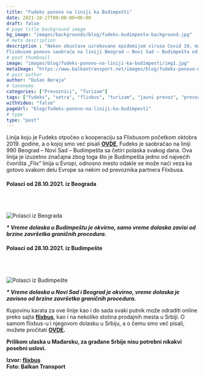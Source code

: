 ```yaml
---
title: "Fudeks ponovo na liniji ka Budimpešti"
date: 2021-10-27T00:00:00+06:00
draft: false
# page title background image
bg_image: "images/backgrounds/blog/fudeks-budimpesta-background.jpg"
# meta description
description : "Nakon obustave uzrokovane epidemijom virusa Covid 19, marta 2020. godine, Fudeks u kooperaciji sa 
Flixbusom ponovo saobraća na liniji Beograd – Novi Sad – Budimpešta od 28.10.2021."
# post thumbnail
image: "images/blog/fudeks-ponovo-na-liniji-ka-budimpesti/img1.jpg"
metaImage: "https://www.balkantransport.net/images/blog/fudeks-ponovo-na-liniji-ka-budimpesti/img1.jpg"
# post author
author: "Dušan Beraja"
# taxonomy
categories: ["Prevoznici", "Turizam"]
tags: ["fudeks", "setra", "flixbus", "turizam", "javni prevoz", "prevoz putnika"]
withVideo: "false"
pageUrl: "blog/fudeks-ponovo-na-liniji-ka-budimpesti"
# type
type: "post"
---
```


Linija koju je Fudeks otpočeo o kooperaciju sa Flixbusom početkom oktobra 2019. godine, a o kojoj smo već pisali **[OVDE](https://www.balkantransport.net/blog/flixbus-beograd-budimpesta/)**, Fudeks je saobraćao na liniji 990 Beograd – Novi Sad – Budimpešta sa četiri polaska svakog dana. Ova linija je izuzetno značajna zbog toga što je Budimpešta jedno od najvećih čvorišta „Flix“ linija u Evropi, odnosno mesto odakle se može naći veza ka gotovo svakom delu Evrope sa nekim od prevoznika partnera Flixbusa.

#### Polasci od 28.10.2021. iz Beograda
<br></br>

![Polasci iz Beograda](/images/blog/fudeks-ponovo-na-liniji-ka-budimpesti/img2.jpg "Polasci iz Beograda")

***\* Vreme dolaska u Budimpeštu je okvirno, samo vreme dolaska zavisi od brzine završetka graničnih procedura.***

#### Polasci od 28.10.2021. iz Budimpešte
<br></br>

![Polasci iz Budimpešte](/images/blog/fudeks-ponovo-na-liniji-ka-budimpesti/img3.jpg "Polasci iz Budimpešte")

***\* Vreme dolaska u Novi Sad i Beograd je okvirno, vreme dolaska je zavisno od brzine završetka graničnih procedura.***

Kupovinu karata za ove linije kao i do sada svaki putnik može odraditi online preko sajta **[flixbus](https://global.flixbus.com/)**, kao i na nekoliko stotina prodajnih mesta u Srbiji. O samom flixbus-u i njegovom dolasku u Srbiju, a o čemu smo već pisali, možete pročitati **[OVDE](https://www.balkantransport.net/blog/flixbus-mreza-stigla-do-srbije/).**

**Prilikom ulaska u Mađarsku, za građane Srbije nisu potrebni nikakvi posebni uslovi.**

**Izvor: [flixbus](https://global.flixbus.com/)**\
**Foto: Balkan Transport**